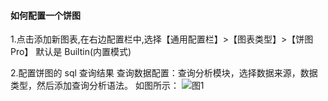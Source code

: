 #### 如何配置一个饼图

1.点击添加新图表,在右边配置栏中,选择【通用配置栏】>【图表类型】>【饼图 Pro】
默认是 Builtin(内置模式)

2.配置饼图的 sql 查询结果
查询数据配置：查询分析模块，选择数据来源，数据类型，然后添加查询分析语法。
如图所示：
![图1](/img/src/visulization/piePro/piePro1.png)
